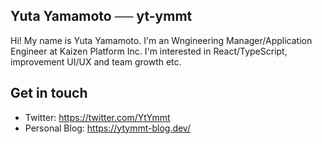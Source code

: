 ## Yuta Yamamoto ── yt-ymmt

Hi! My name is Yuta Yamamoto.
I'm an Wngineering Manager/Application Engineer at Kaizen Platform Inc.
I'm interested in React/TypeScript, improvement UI/UX and team growth etc.

## Get in touch

- Twitter: https://twitter.com/YtYmmt
- Personal Blog: https://ytymmt-blog.dev/
